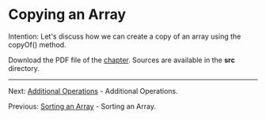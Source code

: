 # Copying an Array

Intention: Let's discuss how we can create a copy of an array using the copyOf() method.

Download the PDF file of the [chapter](chapter_38.pdf). Sources are available in the <b>src</b> directory. 


<hr>

Next: [Additional Operations](chapter_39.md "Additional Operations") - Additional Operations.

Previous: [Sorting an Array](chapter_37.md "Sorting an Array") - Sorting an Array.